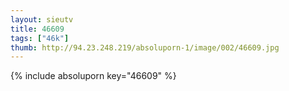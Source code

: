 ```yaml
--- 
layout: sieutv
title: 46609
tags: ["46k"]
thumb: http://94.23.248.219/absoluporn-1/image/002/46609.jpg
---
```

{% include absoluporn key="46609" %} 
